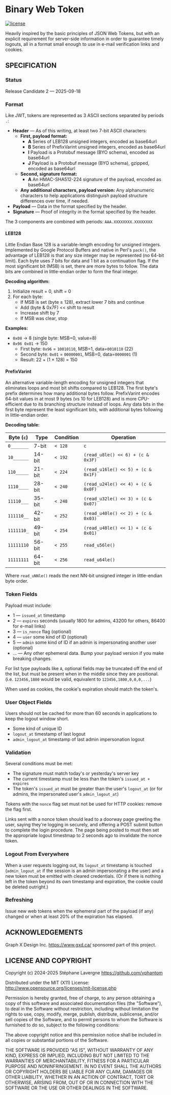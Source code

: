 # Binary Web Token

[![license](https://img.shields.io/github/license/vphantom/bwt.svg?style=plastic)]()

<!-- [![GitHub release](https://img.shields.io/github/release/vphantom/bwt.svg?style=plastic)]() -->

Heavily inspired by the basic principles of JSON Web Tokens, but with an explicit requirement for server-side information in order to guarantee timely logouts, all in a format small enough to use in e-mail verification links and cookies.

## SPECIFICATION

### Status

Release Candidate 2 — 2025-09-18

### Format

Like JWT, tokens are represented as 3 ASCII sections separated by periods `.`:

* **Header** — As of this writing, at least two 7-bit ASCII characters:
  * **First, payload format:**
    * **A** Series of LEB128 unsigned integers, encoded as base64url
    * **B** Series of PrefixVarint unsigned integers, encoded as base64url
    * **I** Payload is a Protobuf message (BYO schema), encoded as base64url
    * **J** Payload is a Protobuf message (BYO schema), gzipped, encoded as base64url
  * **Second, signature format:**
    * **A** An HMAC-SHA512-224 signature of the payload, encoded as base64url
  * **Any additional characters, payload version:** Any alphanumeric characters to help applications distinguish payload structure differences over time, if needed.
* **Payload** — Data in the format specified by the header.
* **Signature** — Proof of integrity in the format specified by the header.

The 3 components are combined with periods: `AAA.XXXXXXXX.XXXXXXXX`

#### LEB128

Little Endian Base 128 is a variable-length encoding for unsigned integers. Implemented by Google Protocol Buffers and native in Perl's `pack()`, the advantage of LEB128 is that any size integer may be represented (no 64-bit limit).  Each byte uses 7 bits for data and 1 bit as a continuation flag. If the most significant bit (MSB) is set, there are more bytes to follow. The data bits are combined in little-endian order to form the final integer.

**Decoding algorithm:**

1. Initialize result = 0, shift = 0
2. For each byte:
   * If MSB is set (byte ≥ 128), extract lower 7 bits and continue
   * Add (byte & 0x7F) << shift to result
   * Increase shift by 7
   * If MSB was clear, stop

**Examples:**

* `0x08` → 8 (single byte: MSB=0, value=8)
* `0x96 0x01` → 150
   * First byte: `0x96` = `10010110`, MSB=1, data=`0010110` (22)
   * Second byte: `0x01` = `00000001`, MSB=0, data=`0000001` (1)
   * Result: 22 + (1 × 128) = 150

#### PrefixVarint

An alternative variable-length encoding for unsigned integers that eliminates loops and most bit shifts compared to LEB128.  The first byte's prefix determines how many additional bytes follow. PrefixVarint encodes 64-bit values in at most 9 bytes (vs 10 for LEB128) and is more CPU-efficient due to its branching structure instead of loops.  Any data bits in the first byte represent the least significant bits, with additional bytes following in little-endian order.

**Decoding table:**

| Byte (`c`) | Type   | Condition | Operation                          |
| ---------- | ------ | --------- | ---------------------------------- |
| `0_______` | 7-bit  | `< 128`   | `c`                                |
| `10______` | 14-bit | `< 192`   | `(read_u8le() << 6) + (c & 0x3F)`  |
| `110_____` | 21-bit | `< 224`   | `(read_u16le() << 5) + (c & 0x1F)` |
| `1110____` | 28-bit | `< 240`   | `(read_u24le() << 4) + (c & 0x0F)` |
| `11110___` | 35-bit | `< 248`   | `(read_u32le() << 3) + (c & 0x07)` |
| `111110__` | 42-bit | `< 252`   | `(read_u40le() << 2) + (c & 0x03)` |
| `1111110_` | 49-bit | `< 254`   | `(read_u48le() << 1) + (c & 0x01)` |
| `11111110` | 56-bit | `< 255`   | `read_u56le()`                     |
| `11111111` | 64-bit | `< 256`   | `read_u64le()`                     |

Where `read_uNNle()` reads the next NN-bit unsigned integer in little-endian byte order.

### Token Fields

Payload must include:

* 1 — `issued_at` timestamp
* 2 — `expires` seconds (usually 1800 for admins, 43200 for others, 86400 for e-mail links)
* 3 — `is_nonce` flag (optional)
* 4 — `user` some kind of ID (optional)
* 5 — `admin` some kind of ID if an admin is impersonating another user (optional)
* ... — Any other ephemeral data. Bump your payload version if you make breaking changes.

For list type payloads like `A`, optional fields may be truncated off the end of the list, but must be present when in the middle since they are positional. (i.e. `123456,1800` would be valid, equivalent to `123456,1800,0,0,0,...`)

When used as cookies, the cookie's expiration should match the token's.

### User Object Fields

Users should not be cached for more than 60 seconds in applications to keep the logout window short.

* Some kind of unique ID
* `logout_at` timestamp of last logout
* `admin_logout_at` timestamp of last admin impersonation logout

### Validation

Several conditions must be met:

* The signature must match today's or yesterday's server key
* The current timestamp must be less than the token's `issued_at + expires`
* The token's `issued_at` must be greater than the user's `logout_at` (or for admins, the impersonated user's `admin_logout_at`)

Tokens with the `nonce` flag set must not be used for HTTP cookies: remove the flag first.

Links sent with a nonce token should lead to a doorway page greeting the user, saying they're logging in securely, and offering a POST submit button to complete the login procedure.  The page being posted to must then set the appropriate logout timestmap to 2 seconds ago to invalidate the nonce token.

### Logout From Everywhere

When a user requests logging out, its `logout_at` timestamp is touched (`admin_logout_at` if the session is an admin impersonating a the user) and a new token must be emitted with cleared credentials.  (Or if there is nothing left in the token beyond its own timestamp and expiration, the cookie could be deleted outright.)

### Refreshing

Issue new web tokens when the ephemeral part of the payload (if any) changed or when at least 20% of the expiration has elapsed.

## ACKNOWLEDGEMENTS

Graph X Design Inc. https://www.gxd.ca/ sponsored part of this project.

## LICENSE AND COPYRIGHT

Copyright (c) 2024-2025 Stéphane Lavergne <https://github.com/vphantom>

Distributed under the MIT (X11) License:
http://www.opensource.org/licenses/mit-license.php

Permission is hereby granted, free of charge, to any person obtaining a copy of this software and associated documentation files (the "Software"), to deal in the Software without restriction, including without limitation the rights to use, copy, modify, merge, publish, distribute, sublicense, and/or sell copies of the Software, and to permit persons to whom the Software is furnished to do so, subject to the following conditions:

The above copyright notice and this permission notice shall be included in all copies or substantial portions of the Software.

THE SOFTWARE IS PROVIDED "AS IS", WITHOUT WARRANTY OF ANY KIND, EXPRESS OR IMPLIED, INCLUDING BUT NOT LIMITED TO THE WARRANTIES OF MERCHANTABILITY, FITNESS FOR A PARTICULAR PURPOSE AND NONINFRINGEMENT. IN NO EVENT SHALL THE AUTHORS OR COPYRIGHT HOLDERS BE LIABLE FOR ANY CLAIM, DAMAGES OR OTHER LIABILITY, WHETHER IN AN ACTION OF CONTRACT, TORT OR OTHERWISE, ARISING FROM, OUT OF OR IN CONNECTION WITH THE SOFTWARE OR THE USE OR OTHER DEALINGS IN THE SOFTWARE.
